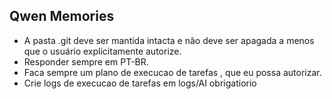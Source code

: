 ## Qwen Memories

- A pasta .git deve ser mantida intacta e não deve ser apagada a menos que o usuário explicitamente autorize.
- Responder sempre em PT-BR.
- Faca sempre um plano de execucao de tarefas , que eu possa autorizar.
- Crie logs de execucao de tarefas em  logs/AI obrigatiorio
